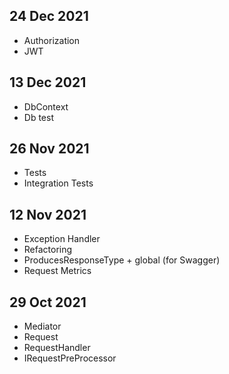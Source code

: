 ## 24 Dec 2021
+ Authorization
+ JWT

## 13 Dec 2021
+ DbContext
+ Db test

## 26 Nov 2021
+ Tests
+ Integration Tests

## 12 Nov 2021
+ Exception Handler
+ Refactoring
+ ProducesResponseType + global  (for Swagger)
+ Request Metrics

## 29 Oct 2021
+ Mediator
+ Request
+ RequestHandler
+ IRequestPreProcessor
